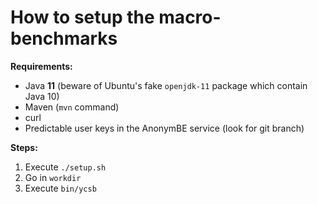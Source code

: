# How to setup the macro-benchmarks

**Requirements:**

* Java **11** (beware of Ubuntu's fake `openjdk-11` package which contain Java 10)
* Maven (`mvn` command)
* curl
* Predictable user keys in the AnonymBE service (look for git branch)

**Steps:**

1. Execute `./setup.sh`
2. Go in `workdir`
3. Execute `bin/ycsb`
